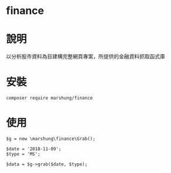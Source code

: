 finance
===

# 說明
以分析股市資料為目建構完整網頁專案，所提供的金融資料抓取函式庫

# 安裝
```
composer require marshung/finance
```

# 使用
```
$g = new \marshung\finance\Grab();

$date = '2018-11-09';
$type = 'MS';

$data = $g->grab($date, $type);
```
